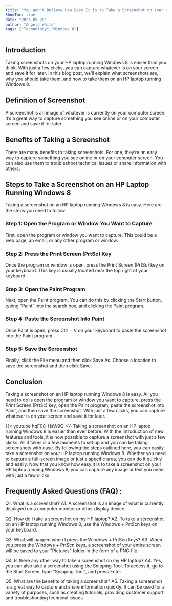 ```yaml
---
title: "You Won't Believe How Easy It Is to Take a Screenshot on Your HP Laptop Running Windows 8!"
ShowToc: true 
date: "2023-05-28"
author: "Angela White" 
tags: ["Technology","Windows 8"]
---
```

## Introduction

Taking screenshots on your HP laptop running Windows 8 is easier than you think. With just a few clicks, you can capture whatever is on your screen and save it for later. In this blog post, we’ll explain what screenshots are, why you should take them, and how to take them on an HP laptop running Windows 8. 

## Definition of Screenshot

A screenshot is an image of whatever is currently on your computer screen. It’s a great way to capture something you see online or on your computer screen and save it for later. 

## Benefits of Taking a Screenshot

There are many benefits to taking screenshots. For one, they’re an easy way to capture something you see online or on your computer screen. You can also use them to troubleshoot technical issues or share information with others. 

## Steps to Take a Screenshot on an HP Laptop Running Windows 8

Taking a screenshot on an HP laptop running Windows 8 is easy. Here are the steps you need to follow: 

### Step 1: Open the Program or Window You Want to Capture

First, open the program or window you want to capture. This could be a web page, an email, or any other program or window. 

### Step 2: Press the Print Screen (PrtSc) Key

Once the program or window is open, press the Print Screen (PrtSc) key on your keyboard. This key is usually located near the top right of your keyboard. 

### Step 3: Open the Paint Program

Next, open the Paint program. You can do this by clicking the Start button, typing “Paint” into the search box, and clicking the Paint program. 

### Step 4: Paste the Screenshot Into Paint

Once Paint is open, press Ctrl + V on your keyboard to paste the screenshot into the Paint program. 

### Step 5: Save the Screenshot

Finally, click the File menu and then click Save As. Choose a location to save the screenshot and then click Save. 

## Conclusion

Taking a screenshot on an HP laptop running Windows 8 is easy. All you need to do is open the program or window you want to capture, press the Print Screen (PrtSc) key, open the Paint program, paste the screenshot into Paint, and then save the screenshot. With just a few clicks, you can capture whatever is on your screen and save it for later.

{{< youtube hqF08-HsW9Q >}} 
Taking a screenshot on an HP laptop running Windows 8 is easier than ever before. With the introduction of new features and tools, it is now possible to capture a screenshot with just a few clicks. All it takes is a few moments to set up and you can be taking screenshots with ease. By following the steps outlined here, you can easily take a screenshot on your HP laptop running Windows 8. Whether you need to capture a full-screen image or just a specific area, you can do it quickly and easily. Now that you know how easy it is to take a screenshot on your HP laptop running Windows 8, you can capture any image or text you need with just a few clicks.

## Frequently Asked Questions (FAQ) :
Q1. What is a screenshot?
A1. A screenshot is an image of what is currently displayed on a computer monitor or other display device.

Q2. How do I take a screenshot on my HP laptop?
A2. To take a screenshot on an HP laptop running Windows 8, use the Windows + PrtScn keys on your keyboard.

Q3. What will happen when I press the Windows + PrtScn keys?
A3. When you press the Windows + PrtScn keys, a screenshot of your entire screen will be saved to your "Pictures" folder in the form of a PNG file.

Q4. Is there any other way to take a screenshot on my HP laptop?
A4. Yes, you can also take a screenshot using the Snipping Tool. To access it, go to the Start Screen, type "Snipping Tool", and press Enter.

Q5. What are the benefits of taking a screenshot?
A5. Taking a screenshot is a great way to capture and share information quickly. It can be used for a variety of purposes, such as creating tutorials, providing customer support, and troubleshooting technical issues.


